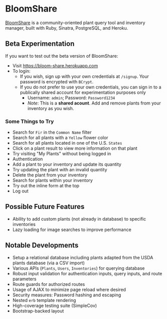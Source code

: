 # BloomShare

[BloomShare](https://bloom-share.herokuapp.com/) is a community-oriented plant query tool and inventory manager, built with Ruby, Sinatra, PostgreSQL, and Heroku.

## Beta Experimentation

If you want to test out the beta version of BloomShare:

- Visit https://bloom-share.herokuapp.com
- To login:
  - If you wish, sign up with your own credentials at `/signup`. Your password is encrypted with `BCrypt`.
  - If you do not prefer to use your own credentials, you can sign in to a publically shared account for experimentation purposes only
    - Username: `admin`; Password: `Password1234`
    - _Note_: This is a **shared acount**. Add and remove plants from your inventory as you wish.

### Some Things to Try

- Search for `Fir` in the `Common Name` filter
- Search for all plants with a `Yellow` flower color
- Search for all plants located in one of the U.S. `States`
- Click on a plant result to view more information on that plant
- Try visiting "My Plants" without being logged in
- Authentication
- Add a plant to your inventory and update its quantity
- Try updating the plant with an invalid quantity
- Delete the plant from your inventory
- Search for plants within your inventory
- Try out the inline form at the top
- Log out

## Possible Future Features

- Ability to add custom plants (not already in database) to specific inventories
- Lazy loading for image searches to improve performance

## Notable Developments

- Setup a relational database including plants adapted from the USDA plants database (via a CSV import)
- Various APIs (`Plants`, `Users`, `Inventories`) for querying database
- Robust input validation for authentication inputs, query inputs, and route parameters
- Route guards for authorized routes
- Usage of AJAX to minimize page reload where desired
- Security measures: Password hashing and escaping
- Nested `erb` template rendering
- High-coverage testing suite (SimpleCov)
- Bootstrap-backed layout
